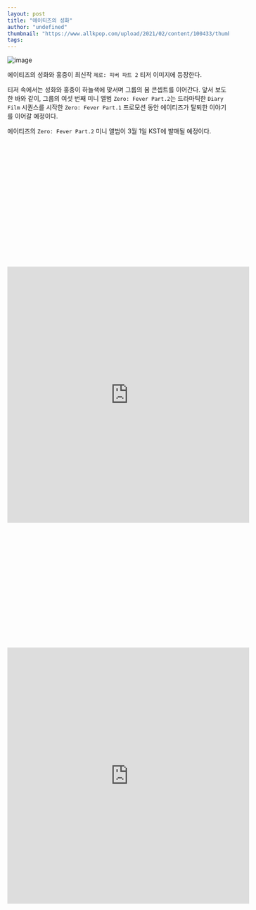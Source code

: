 ```yaml
---
layout: post
title: "에이티즈의 성화"
author: "undefined"
thumbnail: "https://www.allkpop.com/upload/2021/02/content/100433/thumb/1612949606-20210210-ateez.jpg"
tags: 
---
```



![image](https://www.allkpop.com/upload/2021/02/content/100433/1612949606-20210210-ateez.jpg)

에이티즈의 성화와 홍중이 최신작 `제로: 피버 파트 2` 티저 이미지에 등장한다.

티저 속에서는 성화와 홍중이 하늘색에 맞서며 그룹의 봄 콘셉트를 이어간다. 앞서 보도한 바와 같이, 그룹의 여섯 번째 미니 앨범 `Zero: Fever Part.2`는 드라마틱한 `Diary Film` 시퀀스를 시작한 `Zero: Fever Part.1` 프로모션 동안 에이티즈가 탈퇴한 이야기를 이어갈 예정이다.

에이티즈의 `Zero: Fever Part.2` 미니 앨범이 3월 1일 KST에 발매될 예정이다.


<div class="video_wrapper" style="padding-top: 56.25%;">
    <iframe id="twitter-widget-0" scrolling="no" frameborder="0" allowtransparency="true" allowfullscreen="true" class="" style="position: static; visibility: visible; width: 550px; height: 581px; display: block; flex-grow: 1;" title="Twitter Tweet" src="https://platform.twitter.com/embed/Tweet.html?creatorScreenName=allkpop&amp;dnt=false&amp;embedId=twitter-widget-0&amp;frame=false&amp;hideCard=false&amp;hideThread=false&amp;id=1359426890251997185&amp;lang=en&amp;origin=https%3A%2F%2Fwww.allkpop.com%2Farticle%2F2021%2F02%2Fateezs-seonghwa-hongjoong-stand-against-sky-blue-in-zero-fever-part-2-teaser-images&amp;siteScreenName=allkpop&amp;theme=light&amp;widgetsVersion=889aa01%3A1612811843556&amp;width=550px" data-tweet-id="1359426890251997185"></iframe>
</div>



<div class="video_wrapper" style="padding-top: 56.25%;">
    <iframe id="twitter-widget-1" scrolling="no" frameborder="0" allowtransparency="true" allowfullscreen="true" class="" style="position: static; visibility: visible; width: 550px; height: 581px; display: block; flex-grow: 1;" title="Twitter Tweet" src="https://platform.twitter.com/embed/Tweet.html?creatorScreenName=allkpop&amp;dnt=false&amp;embedId=twitter-widget-1&amp;frame=false&amp;hideCard=false&amp;hideThread=false&amp;id=1359336285232529411&amp;lang=en&amp;origin=https%3A%2F%2Fwww.allkpop.com%2Farticle%2F2021%2F02%2Fateezs-seonghwa-hongjoong-stand-against-sky-blue-in-zero-fever-part-2-teaser-images&amp;siteScreenName=allkpop&amp;theme=light&amp;widgetsVersion=889aa01%3A1612811843556&amp;width=550px" data-tweet-id="1359336285232529411"></iframe>
</div>
